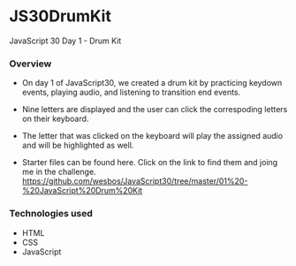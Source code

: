 # JS30DrumKit
JavaScript 30 Day 1 - Drum Kit

### Overview
* On day 1 of JavaScript30, we created a drum kit by practicing keydown events, playing audio, and listening to transition end events. 
* Nine letters are displayed and the user can click the correspoding letters on their keyboard. 

* The letter that was clicked on the keyboard will play the assigned audio and will be highlighted as well. 

* Starter files can be found here. Click on the link to find them and joing me in the challenge. https://github.com/wesbos/JavaScript30/tree/master/01%20-%20JavaScript%20Drum%20Kit

### Technologies used
* HTML
* CSS
* JavaScript
